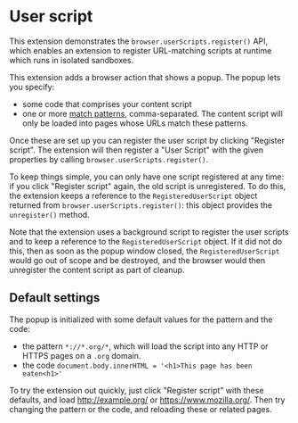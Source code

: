 # User script

This extension demonstrates the `browser.userScripts.register()` API, which enables an extension to register URL-matching scripts at runtime which runs in isolated sandboxes.

This extension adds a browser action that shows a popup. The popup lets you specify:

* some code that comprises your content script
* one or more [match patterns](https://developer.mozilla.org/en-US/Add-ons/WebExtensions/Match_patterns), comma-separated. The content script will only be loaded into pages whose URLs match these patterns.

Once these are set up you can register the user script by clicking "Register script". The extension will then register a "User Script" with the given properties by calling `browser.userScripts.register()`.

To keep things simple, you can only have one script registered at any time: if you click "Register script" again, the old script is unregistered. To do this, the extension keeps a reference to the `RegisteredUserScript` object returned from `browser.userScripts.register()`: this object provides the `unregister()` method.

Note that the extension uses a background script to register the user scripts and to keep a reference to the `RegisteredUserScript` object. If it did not do this, then as soon as the popup window closed, the `RegisteredUserScript` would go out of scope and be destroyed, and the browser would then unregister the content script as part of cleanup.

## Default settings

The popup is initialized with some default values for the pattern and the code:

* the pattern `*://*.org/*`, which will load the script into any HTTP or HTTPS pages on a `.org` domain.
* the code `document.body.innerHTML = '<h1>This page has been eaten<h1>'`

To try the extension out quickly, just click "Register script" with these defaults, and load http://example.org/ or 
https://www.mozilla.org/. Then try changing the pattern or the code, and reloading these or related pages.
